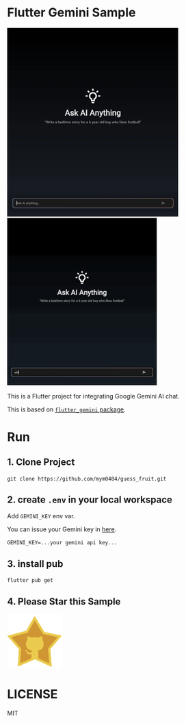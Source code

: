 # Flutter Gemini Sample

<img src="https://raw.githubusercontent.com/mym0404/image-archive/master/202403250131299.webp" width=400/>
<img src="https://raw.githubusercontent.com/mym0404/image-archive/master/202403250132231.gif" width=350/>


This is a Flutter project for integrating Google Gemini AI chat.

This is based on [`flutter_gemini` package](https://pub.dev/packages/flutter_gemini).

# Run

## 1. Clone Project

```
git clone https://github.com/mym0404/guess_fruit.git
```

## 2. create `.env` in your local workspace

Add `GEMINI_KEY` env var.

You can issue your Gemini key in [here](https://ai.google.dev/).

```
GEMINI_KEY=...your gemini api key...
```

## 3. install pub

```
flutter pub get
```

## 4. Please Star this Sample

<img src="https://raw.githubusercontent.com/mym0404/image-archive/master/202403242246750.webp" width=128/>

# LICENSE

MIT
